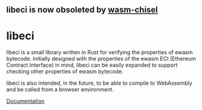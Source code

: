 ## libeci is now obsoleted by [wasm-chisel](https://github.com/wasmx/wasm-chisel)

# libeci
libeci is a small library written in Rust for verifying the properties of ewasm bytecode.
Initially designed with the properties of the ewasm ECI (Ethereum Contract Interface) in mind, libeci can be easily expanded to support checking other properties of ewasm bytecode.

libeci is also intended, in the future, to be able to compile to WebAssembly and be called from a browser environment.

[Documentation](https://jakelang.github.io/libeci)
